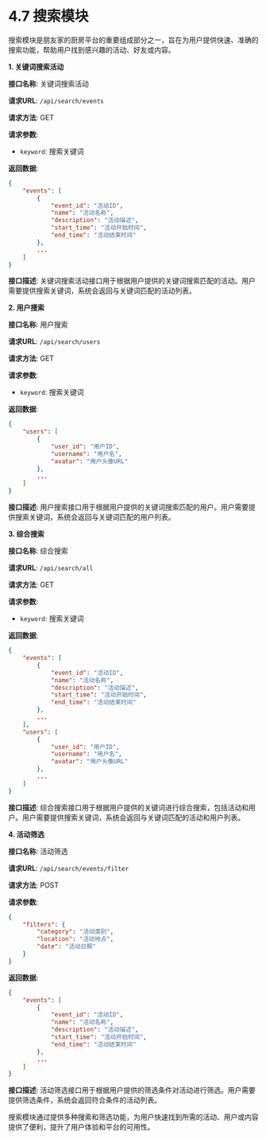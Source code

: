 # 4.7 搜索模块

搜索模块是朋友家的厨房平台的重要组成部分之一，旨在为用户提供快速、准确的搜索功能，帮助用户找到感兴趣的活动、好友或内容。

**1. 关键词搜索活动**

**接口名称**: 关键词搜索活动

**请求URL**: `/api/search/events`

**请求方法**: GET

**请求参数**:

* `keyword`: 搜索关键词

**返回数据**:

```json
{
    "events": [
        {
            "event_id": "活动ID",
            "name": "活动名称",
            "description": "活动描述",
            "start_time": "活动开始时间",
            "end_time": "活动结束时间"
        },
        ...
    ]
}
```

**接口描述**: 关键词搜索活动接口用于根据用户提供的关键词搜索匹配的活动。用户需要提供搜索关键词，系统会返回与关键词匹配的活动列表。

**2. 用户搜索**

**接口名称**: 用户搜索

**请求URL**: `/api/search/users`

**请求方法**: GET

**请求参数**:

* `keyword`: 搜索关键词

**返回数据**:

```json
{
    "users": [
        {
            "user_id": "用户ID",
            "username": "用户名",
            "avatar": "用户头像URL"
        },
        ...
    ]
}
```

**接口描述**: 用户搜索接口用于根据用户提供的关键词搜索匹配的用户。用户需要提供搜索关键词，系统会返回与关键词匹配的用户列表。

**3. 综合搜索**

**接口名称**: 综合搜索

**请求URL**: `/api/search/all`

**请求方法**: GET

**请求参数**:

* `keyword`: 搜索关键词

**返回数据**:

```json
{
    "events": [
        {
            "event_id": "活动ID",
            "name": "活动名称",
            "description": "活动描述",
            "start_time": "活动开始时间",
            "end_time": "活动结束时间"
        },
        ...
    ],
    "users": [
        {
            "user_id": "用户ID",
            "username": "用户名",
            "avatar": "用户头像URL"
        },
        ...
    ]
}
```

**接口描述**: 综合搜索接口用于根据用户提供的关键词进行综合搜索，包括活动和用户。用户需要提供搜索关键词，系统会返回与关键词匹配的活动和用户列表。

**4. 活动筛选**

**接口名称**: 活动筛选

**请求URL**: `/api/search/events/filter`

**请求方法**: POST

**请求参数**:

```json
{
    "filters": {
        "category": "活动类别",
        "location": "活动地点",
        "date": "活动日期"
    }
}
```

**返回数据**:

```json
{
    "events": [
        {
            "event_id": "活动ID",
            "name": "活动名称",
            "description": "活动描述",
            "start_time": "活动开始时间",
            "end_time": "活动结束时间"
        },
        ...
    ]
}
```

**接口描述**: 活动筛选接口用于根据用户提供的筛选条件对活动进行筛选。用户需要提供筛选条件，系统会返回符合条件的活动列表。

搜索模块通过提供多种搜索和筛选功能，为用户快速找到所需的活动、用户或内容提供了便利，提升了用户体验和平台的可用性。
